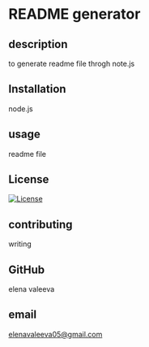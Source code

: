 # README generator 
## description
to generate readme file throgh note.js
## Installation
node.js
## usage
readme file
## License 
[![License](https://img.shields.io/badge/License-Apache_2.0-blue.svg)](https://opensource.org/licenses/Apache-2.0)
## contributing
writing
## GitHub
elena valeeva
## email
elenavaleeva05@gmail.com
